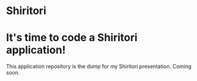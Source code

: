 # Shiritori

<h1>
  It's time to code a Shiritori application!
</h1>
  <body>
  This application repository is the dump for my Shiritori presentation. Coming soon.
  </body>
